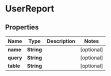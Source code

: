 # UserReport

## Properties
Name | Type | Description | Notes
------------ | ------------- | ------------- | -------------
**name** | **String** |  |  [optional]
**query** | **String** |  |  [optional]
**table** | **String** |  |  [optional]

